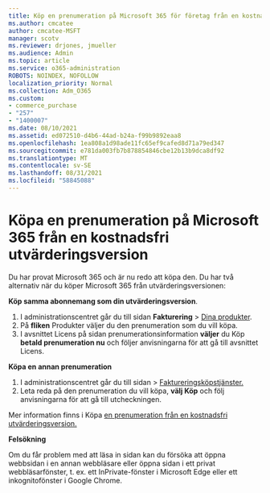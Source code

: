 ```yaml
---
title: Köp en prenumeration på Microsoft 365 för företag från en kostnadsfri utvärderingsversion
ms.author: cmcatee
author: cmcatee-MSFT
manager: scotv
ms.reviewer: drjones, jmueller
ms.audience: Admin
ms.topic: article
ms.service: o365-administration
ROBOTS: NOINDEX, NOFOLLOW
localization_priority: Normal
ms.collection: Adm_O365
ms.custom:
- commerce_purchase
- "257"
- "1400007"
ms.date: 08/10/2021
ms.assetid: ed072510-d4b6-44ad-b24a-f99b9892eaa8
ms.openlocfilehash: 1ea808a1d98ade11fc65ef9cafed8d71a79ed347
ms.sourcegitcommit: e781da003fb7b878854846cbe12b13b9dca8df92
ms.translationtype: MT
ms.contentlocale: sv-SE
ms.lasthandoff: 08/31/2021
ms.locfileid: "58845088"
---
```

# <a name="buy-a-subscription-to-microsoft-365-from-your-free-trial"></a>Köpa en prenumeration på Microsoft 365 från en kostnadsfri utvärderingsversion

Du har provat Microsoft 365 och är nu redo att köpa den. Du har två alternativ när du köper Microsoft 365 från utvärderingsversionen:
  
 **Köp samma abonnemang som din utvärderingsversion**.
  
1. I administrationscentret går du till sidan **Fakturering** \> [Dina produkter](https://go.microsoft.com/fwlink/p/?linkid=842054).
2. På **fliken** Produkter väljer du den prenumeration som du vill köpa.
3. I avsnittet Licens på sidan prenumerationsinformation **väljer** du Köp **betald prenumeration nu** och följer anvisningarna för att gå till avsnittet Licens.
 
**Köpa en annan prenumeration**
  
1. I administrationscentret går du  till sidan \> [Faktureringsköpstjänster.](https://go.microsoft.com/fwlink/p/?linkid=868433)
2. Leta reda på den prenumeration du vill köpa, **välj Köp** och följ anvisningarna för att gå till utcheckningen.

Mer information finns i Köpa [en prenumeration från en kostnadsfri utvärderingsversion.](https://docs.microsoft.com/microsoft-365/commerce/try-or-buy-microsoft-365#buy-a-subscription-from-your-free-trial)

**Felsökning**

Om du får problem med att läsa in sidan kan du försöka att öppna webbsidan i en annan webbläsare eller öppna sidan i ett privat webbläsarfönster, t. ex. ett InPrivate-fönster i Microsoft Edge eller ett inkognitofönster i Google Chrome.